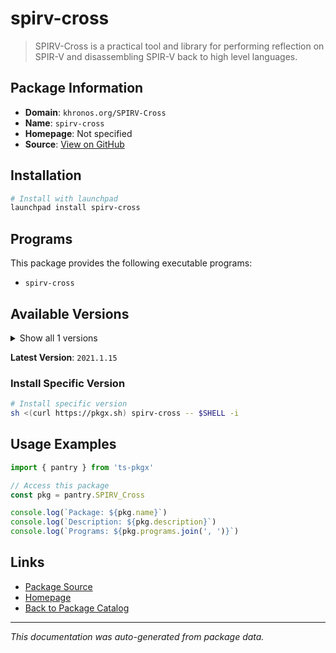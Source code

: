 # spirv-cross

> SPIRV-Cross is a practical tool and library for performing reflection on SPIR-V and disassembling SPIR-V back to high level languages.

## Package Information

- **Domain**: `khronos.org/SPIRV-Cross`
- **Name**: `spirv-cross`
- **Homepage**: Not specified
- **Source**: [View on GitHub](https://github.com/pkgxdev/pantry/tree/main/projects/khronos.org/SPIRV-Cross/package.yml)

## Installation

```bash
# Install with launchpad
launchpad install spirv-cross
```

## Programs

This package provides the following executable programs:

- `spirv-cross`

## Available Versions

<details>
<summary>Show all 1 versions</summary>

- `2021.1.15`

</details>

**Latest Version**: `2021.1.15`

### Install Specific Version

```bash
# Install specific version
sh <(curl https://pkgx.sh) spirv-cross -- $SHELL -i
```

## Usage Examples

```typescript
import { pantry } from 'ts-pkgx'

// Access this package
const pkg = pantry.SPIRV_Cross

console.log(`Package: ${pkg.name}`)
console.log(`Description: ${pkg.description}`)
console.log(`Programs: ${pkg.programs.join(', ')}`)
```

## Links

- [Package Source](https://github.com/pkgxdev/pantry/tree/main/projects/khronos.org/SPIRV-Cross/package.yml)
- [Homepage](#)
- [Back to Package Catalog](../package-catalog.md)

---

*This documentation was auto-generated from package data.*

